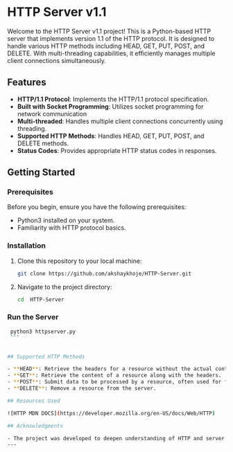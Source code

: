 # HTTP Server v1.1


Welcome to the HTTP Server v1.1 project! This is a Python-based HTTP server that implements version 1.1 of the HTTP protocol. It is designed to handle various HTTP methods including HEAD, GET, PUT, POST, and DELETE. With multi-threading capabilities, it efficiently manages multiple client connections simultaneously.

## Features

- **HTTP/1.1 Protocol**: Implements the HTTP/1.1 protocol specification.
- **Built with Socket Programming**: Utilizes socket programming for network communication
- **Multi-threaded**: Handles multiple client connections concurrently using threading.
- **Supported HTTP Methods**: Handles HEAD, GET, PUT, POST, and DELETE methods.
- **Status Codes**: Provides appropriate HTTP status codes in responses.

## Getting Started

### Prerequisites

Before you begin, ensure you have the following prerequisites:

- Python3 installed on your system.
- Familiarity with HTTP protocol basics.

### Installation

1. Clone this repository to your local machine:

    ```bash
    git clone https://github.com/akshaykhoje/HTTP-Server.git
    ```

2. Navigate to the project directory:

    ```bash
    cd  HTTP-Server
    ```

###  Run the Server

   ```bash
    python3 httpserver.py
    ```


## Supported HTTP Methods

- **HEAD**: Retrieve the headers for a resource without the actual content.
- **GET**: Retrieve the content of a resource along with the headers.
- **POST**: Submit data to be processed by a resource, often used for form submissions.
- **DELETE**: Remove a resource from the server.

## Resources Used

![HTTP MDN DOCS](https://developer.mozilla.org/en-US/docs/Web/HTTP)

## Acknowledgments

- The project was developed to deepen understanding of HTTP and server technologies.
---


